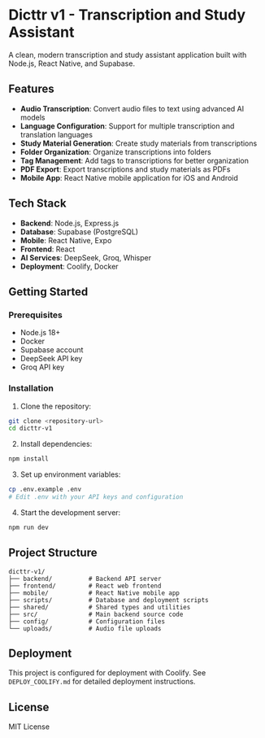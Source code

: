 # Dicttr v1 - Transcription and Study Assistant

A clean, modern transcription and study assistant application built with Node.js, React Native, and Supabase.

## Features

- **Audio Transcription**: Convert audio files to text using advanced AI models
- **Language Configuration**: Support for multiple transcription and translation languages
- **Study Material Generation**: Create study materials from transcriptions
- **Folder Organization**: Organize transcriptions into folders
- **Tag Management**: Add tags to transcriptions for better organization
- **PDF Export**: Export transcriptions and study materials as PDFs
- **Mobile App**: React Native mobile application for iOS and Android

## Tech Stack

- **Backend**: Node.js, Express.js
- **Database**: Supabase (PostgreSQL)
- **Mobile**: React Native, Expo
- **Frontend**: React
- **AI Services**: DeepSeek, Groq, Whisper
- **Deployment**: Coolify, Docker

## Getting Started

### Prerequisites

- Node.js 18+
- Docker
- Supabase account
- DeepSeek API key
- Groq API key

### Installation

1. Clone the repository:
```bash
git clone <repository-url>
cd dicttr-v1
```

2. Install dependencies:
```bash
npm install
```

3. Set up environment variables:
```bash
cp .env.example .env
# Edit .env with your API keys and configuration
```

4. Start the development server:
```bash
npm run dev
```

## Project Structure

```
dicttr-v1/
├── backend/          # Backend API server
├── frontend/         # React web frontend
├── mobile/           # React Native mobile app
├── scripts/          # Database and deployment scripts
├── shared/           # Shared types and utilities
├── src/              # Main backend source code
├── config/           # Configuration files
└── uploads/          # Audio file uploads
```

## Deployment

This project is configured for deployment with Coolify. See `DEPLOY_COOLIFY.md` for detailed deployment instructions.

## License

MIT License
